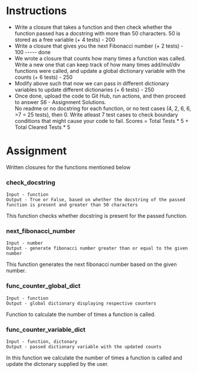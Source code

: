 # Instructions
- Write a closure that takes a function and then check whether the function passed has a docstring with more than 50 characters. 50 is stored as a free variable (+ 4 tests) - 200 <br/>
- Write a closure that gives you the next Fibonacci number (+ 2 tests) - 100 ----- done <br/>
- We wrote a closure that counts how many times a function was called. Write a new one that can keep track of how many times add/mul/div functions were called, and update a global dictionary variable with the counts (+ 6 tests) - 250 <br/>
- Modify above such that now we can pass in different dictionary variables to update different dictionaries (+ 6 tests) - 250 <br/>
- Once done, upload the code to Git Hub, run actions, and then proceed to answer S6 - Assignment Solutions. <br/>
No readme or no docstring for each function, or no test cases (4, 2, 6, 6, >7 = 25 tests), then 0. Write atleast 7 test cases to check boundary conditions that might cause your code to fail. Scores = Total Tests * 5 + Total Cleared Tests * 5


# Assignment
Written closures for the functions mentioned below
### check_docstring
```
Input - function
Output - True or False, based on whether the docstring of the passed function is present and greater than 50 characters
```
This function checks whether docstring is present for the passed function.

### next_fibonacci_number
```
Input - number
Output - generate fibonacci number greater than or equal to the given number
```
This function generates the next fibonacci number based on the given number.

### func_counter_global_dict
```
Input - function
Output - global dictionary displaying respective counters
```
Function to calculate the number of times a function is called.

### func_counter_variable_dict
```
Input - function, dictonary
Output - passed dictionary variable with the updated counts

```
In this function we calculate the number of times a function is called and update the dictonary supplied by the user.
